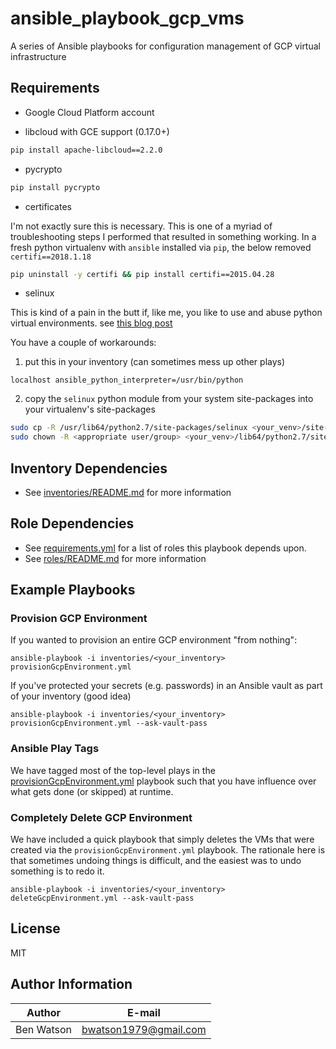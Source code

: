 # ansible_playbook_gcp_vms

A series of Ansible playbooks for configuration management of GCP virtual
infrastructure

## Requirements

- Google Cloud Platform account

- libcloud with GCE support (0.17.0+)

```bash
pip install apache-libcloud==2.2.0
```

- pycrypto

```bash
pip install pycrypto
```

- certificates

I'm not exactly sure this is necessary.  This is one of a myriad of
troubleshooting steps I performed that resulted in something working.  In a
fresh python virtualenv with `ansible` installed via `pip`, the below removed
`certifi==2018.1.18`

```bash
pip uninstall -y certifi && pip install certifi==2015.04.28
```

- selinux

This is kind of a pain in the butt if, like me, you like to use and abuse
python virtual environments. see [this blog post](https://dmsimard.com/2016/01/08/selinux-python-virtualenv-chroot-and-ansible-dont-play-nice)

You have a couple of workarounds:

1. put this in your inventory (can sometimes mess up other plays)

```
localhost ansible_python_interpreter=/usr/bin/python
```

2. copy the `selinux` python module from your system site-packages into your
virtualenv's site-packages

```bash
sudo cp -R /usr/lib64/python2.7/site-packages/selinux <your_venv>/site-packages
sudo chown -R <appropriate user/group> <your_venv>/lib64/python2.7/site-packages/selinux
```

## Inventory Dependencies

 - See [inventories/README.md](./inventories/README.md) for more information

## Role Dependencies

 - See [requirements.yml](./requirements.yml) for a list of roles this playbook depends upon.
 - See [roles/README.md](./roles/README.md) for more information

## Example Playbooks

### Provision GCP Environment

If you wanted to provision an entire GCP environment "from nothing":

    ansible-playbook -i inventories/<your_inventory> provisionGcpEnvironment.yml
    
If you've protected your secrets (e.g. passwords) in an Ansible vault as part of
your inventory (good idea)

    ansible-playbook -i inventories/<your_inventory> provisionGcpEnvironment.yml --ask-vault-pass
    
### Ansible Play Tags

We have tagged most of the top-level plays in the [provisionGcpEnvironment.yml](./provisionGcpEnvironment.yml) playbook
such that you have influence over what gets done (or skipped) at runtime.
        
### Completely Delete GCP Environment

We have included a quick playbook that simply deletes the VMs that were created
via the `provisionGcpEnvironment.yml` playbook.  The rationale here is that sometimes
undoing things is difficult, and the easiest was to undo something is to redo it.

    ansible-playbook -i inventories/<your_inventory> deleteGcpEnvironment.yml --ask-vault-pass

## License

MIT

## Author Information

|Author|E-mail|
|---|---|
|Ben Watson|bwatson1979@gmail.com|